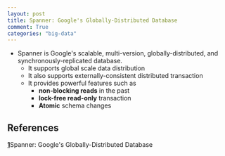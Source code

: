 ```yaml
---
layout: post
title: Spanner: Google's Globally-Distributed Database
comment: True
categories: "big-data"
---
```


* Spanner is Google's scalable, multi-version, globally-distributed, and synchronously-replicated database.
  * It supports global scale data distribution
  * It also supports externally-consistent distributed transaction
  * It provides powerful features such as
    * __non-blocking reads__ in the past
    * __lock-free read-only__ transaction
    * __Atomic__ schema changes

<!--more-->

## References
[**1**](http://static.googleusercontent.com/media/research.google.com/en//archive/spanner-osdi2012.pdf)Spanner: Google's Globally-Distributed Database
